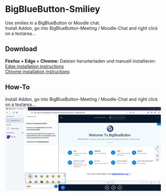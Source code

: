 # BigBlueButton-Smiliey
Use smilies in a BigBlueButton or Moodle chat.<br/>
Install Addon, go into BigBlueButton-Meeting / Moodle-Chat and right click on a textarea...

## Download
<b>Firefox + Edge + Chrome:</b> Dateien herunterladen und manuell installieren:<br/>
[Edge installation instructions](https://docs.microsoft.com/en-us/microsoft-edge/extensions/guides/adding-and-removing-extensions)<br/>
[Chrome installation instructions](https://developer.chrome.com/extensions/getstarted)

## How-To

Install Addon, go into BigBlueButton-Meeting / Moodle-Chat and right click on a textarea...
![Screenshot](docs/Screenshot.png?raw=true "Screenshot")
